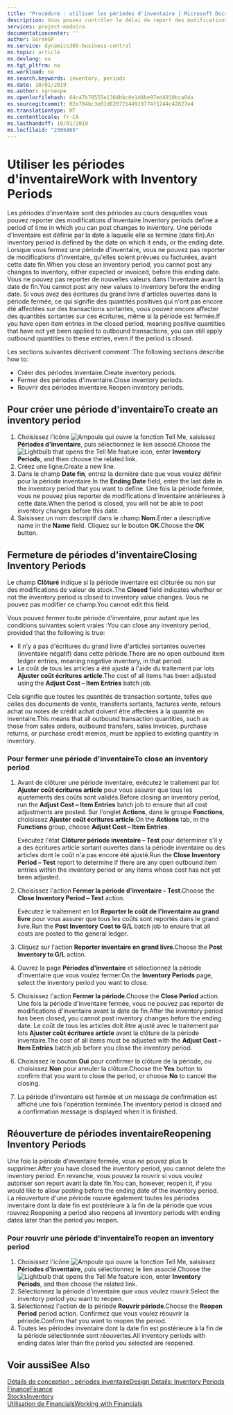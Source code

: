 ```yaml
---
title: "Procédure : utiliser les périodes d'inventaire | Microsoft Docs"
description: Vous pouvez contrôler le délai de report des modifications de l'inventaire en définissant des périodes d'inventaire.
services: project-madeira
documentationcenter: ''
author: SorenGP
ms.service: dynamics365-business-central
ms.topic: article
ms.devlang: na
ms.tgt_pltfrm: na
ms.workload: na
ms.search.keywords: inventory, periods
ms.date: 10/01/2019
ms.author: sgroespe
ms.openlocfilehash: 64c47b78555e1364bbc0e1d4be97ed4910bca04a
ms.sourcegitcommit: 02e704bc3e01d62072144919774f1244c42827e4
ms.translationtype: HT
ms.contentlocale: fr-CA
ms.lasthandoff: 10/01/2019
ms.locfileid: "2305865"
---
```

# <a name="work-with-inventory-periods"></a><span data-ttu-id="f4fdd-103">Utiliser les périodes d'inventaire</span><span class="sxs-lookup"><span data-stu-id="f4fdd-103">Work with Inventory Periods</span></span>
<span data-ttu-id="f4fdd-104">Les périodes d'inventaire sont des périodes au cours desquelles vous pouvez reporter des modifications d'inventaire.</span><span class="sxs-lookup"><span data-stu-id="f4fdd-104">Inventory periods define a period of time in which you can post changes to inventory.</span></span> <span data-ttu-id="f4fdd-105">Une période d'inventaire est définie par la date à laquelle elle se termine (date fin).</span><span class="sxs-lookup"><span data-stu-id="f4fdd-105">An inventory period is defined by the date on which it ends, or the ending date.</span></span> <span data-ttu-id="f4fdd-106">Lorsque vous fermez une période d'inventaire, vous ne pouvez pas reporter de modifications d'inventaire, qu'elles soient prévues ou facturées, avant cette date fin.</span><span class="sxs-lookup"><span data-stu-id="f4fdd-106">When you close an inventory period, you cannot post any changes to inventory, either expected or invoiced, before this ending date.</span></span> <span data-ttu-id="f4fdd-107">Vous ne pouvez pas reporter de nouvelles valeurs dans l'inventaire avant la date de fin.</span><span class="sxs-lookup"><span data-stu-id="f4fdd-107">You cannot post any new values to inventory before the ending date.</span></span> <span data-ttu-id="f4fdd-108">Si vous avez des écritures du grand livre d'articles ouvertes dans la période fermée, ce qui signifie des quantités positives qui n'ont pas encore été affectées sur des transactions sortantes, vous pouvez encore affecter des quantités sortantes sur ces écritures, même si la période est fermée.</span><span class="sxs-lookup"><span data-stu-id="f4fdd-108">If you have open item entries in the closed period, meaning positive quantities that have not yet been applied to outbound transactions, you can still apply outbound quantities to these entries, even if the period is closed.</span></span>  

<span data-ttu-id="f4fdd-109">Les sections suivantes décrivent comment :</span><span class="sxs-lookup"><span data-stu-id="f4fdd-109">The following sections describe how to:</span></span>  

* <span data-ttu-id="f4fdd-110">Créer des périodes inventaire.</span><span class="sxs-lookup"><span data-stu-id="f4fdd-110">Create inventory periods.</span></span>  
* <span data-ttu-id="f4fdd-111">Fermer des périodes d'inventaire.</span><span class="sxs-lookup"><span data-stu-id="f4fdd-111">Close inventory periods.</span></span>  
* <span data-ttu-id="f4fdd-112">Rouvrir des périodes inventaire.</span><span class="sxs-lookup"><span data-stu-id="f4fdd-112">Reopen inventory periods.</span></span>  

## <a name="to-create-an-inventory-period"></a><span data-ttu-id="f4fdd-113">Pour créer une période d'inventaire</span><span class="sxs-lookup"><span data-stu-id="f4fdd-113">To create an inventory period</span></span>  
1. <span data-ttu-id="f4fdd-114">Choisissez l'icône ![Ampoule qui ouvre la fonction Tell Me](media/ui-search/search_small.png "Dites-moi ce que vous voulez faire"), saisissez **Périodes d'inventaire**, puis sélectionnez le lien associé.</span><span class="sxs-lookup"><span data-stu-id="f4fdd-114">Choose the ![Lightbulb that opens the Tell Me feature](media/ui-search/search_small.png "Tell me what you want to do") icon, enter **Inventory Periods**, and then choose the related link.</span></span>  
2. <span data-ttu-id="f4fdd-115">Créez une ligne.</span><span class="sxs-lookup"><span data-stu-id="f4fdd-115">Create a new line.</span></span>  
3. <span data-ttu-id="f4fdd-116">Dans le champ **Date fin**, entrez la dernière date que vous voulez définir pour la période inventaire.</span><span class="sxs-lookup"><span data-stu-id="f4fdd-116">In the **Ending Date** field, enter the last date in the inventory period that you want to define.</span></span> <span data-ttu-id="f4fdd-117">Une fois la période fermée, vous ne pouvez plus reporter de modifications d'inventaire antérieures à cette date.</span><span class="sxs-lookup"><span data-stu-id="f4fdd-117">When the period is closed, you will not be able to post inventory changes before this date.</span></span>  
4. <span data-ttu-id="f4fdd-118">Saisissez un nom descriptif dans le champ **Nom**.</span><span class="sxs-lookup"><span data-stu-id="f4fdd-118">Enter a descriptive name in the **Name** field.</span></span> <span data-ttu-id="f4fdd-119">Cliquez sur le bouton **OK**.</span><span class="sxs-lookup"><span data-stu-id="f4fdd-119">Choose the **OK** button.</span></span>  

## <a name="closing-inventory-periods"></a><span data-ttu-id="f4fdd-120">Fermeture de périodes d'inventaire</span><span class="sxs-lookup"><span data-stu-id="f4fdd-120">Closing Inventory Periods</span></span>  
<span data-ttu-id="f4fdd-121">Le champ **Clôturé** indique si la période inventaire est clôturée ou non sur des modifications de valeur de stock.</span><span class="sxs-lookup"><span data-stu-id="f4fdd-121">The **Closed** field indicates whether or not the inventory period is closed to inventory value changes.</span></span> <span data-ttu-id="f4fdd-122">Vous ne pouvez pas modifier ce champ.</span><span class="sxs-lookup"><span data-stu-id="f4fdd-122">You cannot edit this field.</span></span>  

<span data-ttu-id="f4fdd-123">Vous pouvez fermer toute période d'inventaire, pour autant que les conditions suivantes soient vraies :</span><span class="sxs-lookup"><span data-stu-id="f4fdd-123">You can close any inventory period, provided that the following is true:</span></span>  

* <span data-ttu-id="f4fdd-124">Il n'y a pas d'écritures du grand livre d'articles sortantes ouvertes (inventaire négatif) dans cette période.</span><span class="sxs-lookup"><span data-stu-id="f4fdd-124">There are no open outbound item ledger entries, meaning negative inventory, in that period.</span></span>  
* <span data-ttu-id="f4fdd-125">Le coût de tous les articles a été ajusté à l'aide du traitement par lots **Ajuster coût écritures article**.</span><span class="sxs-lookup"><span data-stu-id="f4fdd-125">The cost of all items has been adjusted using the **Adjust Cost – Item Entries** batch job.</span></span>  

<span data-ttu-id="f4fdd-126">Cela signifie que toutes les quantités de transaction sortante, telles que celles des documents de vente, transferts sortants, factures vente, retours achat ou notes de crédit achat doivent être affectées à la quantité en inventaire.</span><span class="sxs-lookup"><span data-stu-id="f4fdd-126">This means that all outbound transaction quantities, such as those from sales orders, outbound transfers, sales invoices, purchase returns, or purchase credit memos, must be applied to existing quantity in inventory.</span></span>  

### <a name="to-close-an-inventory-period"></a><span data-ttu-id="f4fdd-127">Pour fermer une période d'inventaire</span><span class="sxs-lookup"><span data-stu-id="f4fdd-127">To close an inventory period</span></span>  
1. <span data-ttu-id="f4fdd-128">Avant de clôturer une période inventaire, exécutez le traitement par lot **Ajuster coût écritures article** pour vous assurer que tous les ajustements des coûts sont validés.</span><span class="sxs-lookup"><span data-stu-id="f4fdd-128">Before closing an inventory period, run the **Adjust Cost – Item Entries** batch job to ensure that all cost adjustments are posted.</span></span> <span data-ttu-id="f4fdd-129">Sur l'onglet **Actions**, dans le groupe **Fonctions**, choisissez **Ajuster coût écritures article**.</span><span class="sxs-lookup"><span data-stu-id="f4fdd-129">On the **Actions** tab, in the **Functions** group, choose **Adjust Cost – Item Entries**.</span></span>  

     <span data-ttu-id="f4fdd-130">Exécutez l'état **Clôturer période inventaire – Test** pour déterminer s'il y a des écritures article sortant ouvertes dans la période inventaire ou des articles dont le coût n'a pas encore été ajusté.</span><span class="sxs-lookup"><span data-stu-id="f4fdd-130">Run the **Close Inventory Period – Test** report to determine if there are any open outbound item entries within the inventory period or any items whose cost has not yet been adjusted.</span></span>  
2. <span data-ttu-id="f4fdd-131">Choisissez l'action **Fermer la période d'inventaire - Test**.</span><span class="sxs-lookup"><span data-stu-id="f4fdd-131">Choose the **Close Inventory Period – Test** action.</span></span>  

     <span data-ttu-id="f4fdd-132">Exécutez le traitement en lot **Reporter le coût de l'inventaire au grand livre** pour vous assurer que tous les coûts sont reportés dans le grand livre.</span><span class="sxs-lookup"><span data-stu-id="f4fdd-132">Run the **Post Inventory Cost to G/L** batch job to ensure that all costs are posted to the general ledger.</span></span>  
3. <span data-ttu-id="f4fdd-133">Cliquez sur l'action **Reporter inventaire en grand livre**.</span><span class="sxs-lookup"><span data-stu-id="f4fdd-133">Choose the **Post Inventory to G/L** action.</span></span>  
4. <span data-ttu-id="f4fdd-134">Ouvrez la page **Périodes d'inventaire** et sélectionnez la période d'inventaire que vous voulez fermer.</span><span class="sxs-lookup"><span data-stu-id="f4fdd-134">On the **Inventory Periods** page, select the inventory period you want to close.</span></span>  
5. <span data-ttu-id="f4fdd-135">Choisissez l'action **Fermer la période**.</span><span class="sxs-lookup"><span data-stu-id="f4fdd-135">Choose the **Close Period** action.</span></span> <span data-ttu-id="f4fdd-136">Une fois la période d'inventaire fermée, vous ne pouvez pas reporter de modifications d'inventaire avant la date de fin.</span><span class="sxs-lookup"><span data-stu-id="f4fdd-136">After the inventory period has been closed, you cannot post inventory changes before the ending date.</span></span> <span data-ttu-id="f4fdd-137">Le coût de tous les articles doit être ajusté avec le traitement par lots **Ajuster coût écritures article** avant la clôture de la période inventaire.</span><span class="sxs-lookup"><span data-stu-id="f4fdd-137">The cost of all items must be adjusted with the **Adjust Cost – Item Entries** batch job before you close the inventory period.</span></span>  
6. <span data-ttu-id="f4fdd-138">Choisissez le bouton **Oui** pour confirmer la clôture de la période, ou choisissez **Non** pour annuler la clôture.</span><span class="sxs-lookup"><span data-stu-id="f4fdd-138">Choose the **Yes** button to confirm that you want to close the period, or choose **No** to cancel the closing.</span></span>  
7. <span data-ttu-id="f4fdd-139">La période d'inventaire est fermée et un message de confirmation est affiché une fois l'opération terminée.</span><span class="sxs-lookup"><span data-stu-id="f4fdd-139">The inventory period is closed and a confirmation message is displayed when it is finished.</span></span>  

## <a name="reopening-inventory-periods"></a><span data-ttu-id="f4fdd-140">Réouverture de périodes inventaire</span><span class="sxs-lookup"><span data-stu-id="f4fdd-140">Reopening Inventory Periods</span></span>  
<span data-ttu-id="f4fdd-141">Une fois la période d'inventaire fermée, vous ne pouvez plus la supprimer.</span><span class="sxs-lookup"><span data-stu-id="f4fdd-141">After you have closed the inventory period, you cannot delete the inventory period.</span></span> <span data-ttu-id="f4fdd-142">En revanche, vous pouvez la rouvrir si vous voulez autoriser son report avant la date fin.</span><span class="sxs-lookup"><span data-stu-id="f4fdd-142">You can, however, reopen it, if you would like to allow posting before the ending date of the inventory period.</span></span> <span data-ttu-id="f4fdd-143">La réouverture d'une période rouvre également toutes les périodes inventaire dont la date fin est postérieure à la fin de la période que vous rouvrez.</span><span class="sxs-lookup"><span data-stu-id="f4fdd-143">Reopening a period also reopens all inventory periods with ending dates later than the period you reopen.</span></span>  

### <a name="to-reopen-an-inventory-period"></a><span data-ttu-id="f4fdd-144">Pour rouvrir une période d'inventaire</span><span class="sxs-lookup"><span data-stu-id="f4fdd-144">To reopen an inventory period</span></span>  
1. <span data-ttu-id="f4fdd-145">Choisissez l'icône ![Ampoule qui ouvre la fonction Tell Me](media/ui-search/search_small.png "Dites-moi ce que vous voulez faire"), saisissez **Périodes d'inventaire**, puis sélectionnez le lien associé.</span><span class="sxs-lookup"><span data-stu-id="f4fdd-145">Choose the ![Lightbulb that opens the Tell Me feature](media/ui-search/search_small.png "Tell me what you want to do") icon, enter **Inventory Periods**, and then choose the related link.</span></span>  
2. <span data-ttu-id="f4fdd-146">Sélectionnez la période d'inventaire que vous voulez rouvrir.</span><span class="sxs-lookup"><span data-stu-id="f4fdd-146">Select the inventory period you want to reopen.</span></span>  
3. <span data-ttu-id="f4fdd-147">Sélectionnez l'action de la période **Rouvrir période**.</span><span class="sxs-lookup"><span data-stu-id="f4fdd-147">Choose the **Reopen Period** period action.</span></span> <span data-ttu-id="f4fdd-148">Confirmez que vous voulez réouvrir la période.</span><span class="sxs-lookup"><span data-stu-id="f4fdd-148">Confirm that you want to reopen the period.</span></span>  
4. <span data-ttu-id="f4fdd-149">Toutes les périodes inventaire dont la date fin est postérieure à la fin de la période sélectionnée sont réouvertes.</span><span class="sxs-lookup"><span data-stu-id="f4fdd-149">All inventory periods with ending dates later than the period you selected are reopened.</span></span>  

## <a name="see-also"></a><span data-ttu-id="f4fdd-150">Voir aussi</span><span class="sxs-lookup"><span data-stu-id="f4fdd-150">See Also</span></span>  
[<span data-ttu-id="f4fdd-151">Détails de conception : périodes inventaire</span><span class="sxs-lookup"><span data-stu-id="f4fdd-151">Design Details: Inventory Periods</span></span>](design-details-inventory-periods.md)  
[<span data-ttu-id="f4fdd-152">Finance</span><span class="sxs-lookup"><span data-stu-id="f4fdd-152">Finance</span></span>](finance.md)  
[<span data-ttu-id="f4fdd-153">Stocks</span><span class="sxs-lookup"><span data-stu-id="f4fdd-153">Inventory</span></span>](inventory-manage-inventory.md)  
[<span data-ttu-id="f4fdd-154">Utilisation de Financials</span><span class="sxs-lookup"><span data-stu-id="f4fdd-154">Working with Financials</span></span>](ui-work-product.md)
